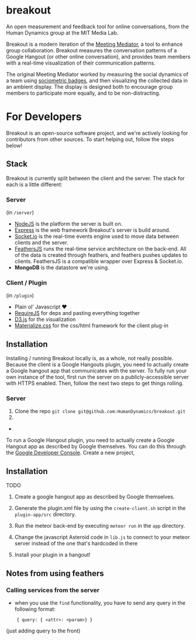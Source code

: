 # breakout

An open measurement and feedback tool for online conversations, from
the Human Dynamics group at the MIT Media Lab.

Breakout is a modern iteration of the
[Meeting Mediator](http://hd.media.mit.edu/tech-reports/TR-616.pdf), a
tool to enhance group collaboration. Breakout measures the
conversation patterns of a Google Hangout (or other online
conversation), and provides team members with a real-time
visualization of their communication patterns.

The original Meeting Mediator worked by
measuring the social dynamics of a team using
[sociometric badges](http://web.media.mit.edu/~dolguin/ISWC07SCv3-DOO.pdf),
and then visualizing the collected data in an ambient display. The
display is designed both to encourage group members to participate more
equally, and to be non-distracting.

# For Developers

Breakout is an open-source software project, and we're actively
looking for contributors from other sources. To start helping out,
follow the steps below!

## Stack

Breakout is currently split between the client and the server. The
stack for each is a little different:

### Server
(in `/server`)
- [NodeJS](https://nodejs.org/en/) is the platform the server is built
  on. 
- [Express](http://expressjs.com/) is the web framework Breakout's
  server is build around.
- [Socket.io](http://socket.io/) is the real-time events engine used
  to move data between clients and the server.
- [FeathersJS](http://feathersjs.com/) runs the real-time service
  architecture on the back-end. All of the data is created through
  feathers, and feathers pushes updates to clients. FeathersJS is a
  compatible wrapper over Express & Socket.io.
- **MongoDB** is the datastore we're using.

### Client / Plugin
(in `/plugin`)
- Plain ol' Javascript :heart:
- [RequireJS](http://requirejs.org/) for deps and pasting everything together
- [D3.js](https://d3js.org/) for the visualization
- [Materialize.css](http://materializecss.com/) for the css/html framework for the client plug-in

## Installation 

Installing / running Breakout locally is, as a whole, not really
possible. Because the client is a Google Hangouts plugin, you need to
actually create a Google hangout app that communicates with the
server. To fully run your own instance of the tool, first run the
server on a publicly-accessible server with HTTPS enabled. Then,
follow the next two steps to get things rolling.

### Server

1. Clone the repo
`git clone git@github.com:HumanDynamics/breakout.git`
2. 
- 


To run a Google Hangout plugin, you need to actually
create a Google Hangout app as described by Google themselves. You can do this through the [Google Developer Console](https://console.developers.google.com/). Create a new project, 

## Installation

TODO

1. Create a google hangout app as described by Google themselves.

2. Generate the plugin.xml file by using the `create-client.sh` script in the `plugin-app/src` directory.

3. Run the meteor back-end by executing `meteor run` in the `app` directory.

5. Change the javascript Asteroid code in `lib.js` to connect to your
   meteor server instead of the one that's hardcoded in there

4. Install your plugin in a hangout!


## Notes from using feathers

### Calling services from the server
- when you use the `find` functionality, you have to send any query in the following format:

```
    { query: { <attr>: <param>} }
```
(just adding query to the front)
